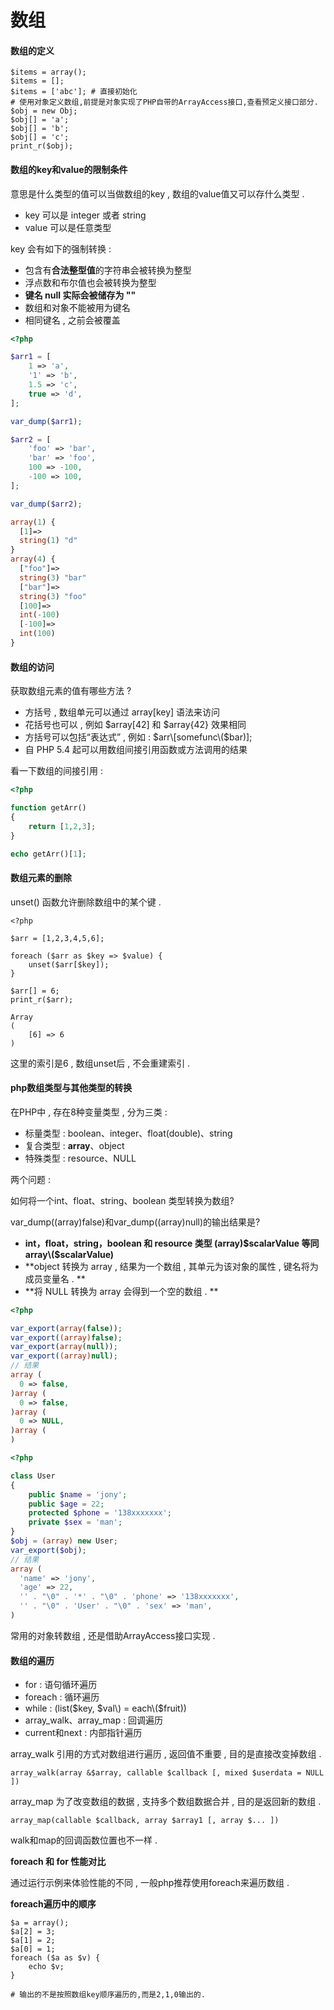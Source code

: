 # 数组

#### 数组的定义

```
$items = array();
$items = [];
$items = ['abc']; # 直接初始化
# 使用对象定义数组,前提是对象实现了PHP自带的ArrayAccess接口,查看预定义接口部分.
$obj = new Obj;
$obj[] = 'a';
$obj[] = 'b';
$obj[] = 'c';
print_r($obj);
```

#### 数组的key和value的限制条件

意思是什么类型的值可以当做数组的key , 数组的value值又可以存什么类型 .

* key 可以是 integer 或者 string
* value 可以是任意类型

key 会有如下的强制转换 :

* 包含有**合法整型值**的字符串会被转换为整型
* 浮点数和布尔值也会被转换为整型
* **键名 null 实际会被储存为 ""**
* 数组和对象不能被用为键名
* 相同键名 , 之前会被覆盖

```php
<?php

$arr1 = [
    1 => 'a',
    '1' => 'b',
    1.5 => 'c',
    true => 'd',
];

var_dump($arr1);

$arr2 = [
    'foo' => 'bar',
    'bar' => 'foo',
    100 => -100,
    -100 => 100,
];

var_dump($arr2);

array(1) {
  [1]=>
  string(1) "d"
}
array(4) {
  ["foo"]=>
  string(3) "bar"
  ["bar"]=>
  string(3) "foo"
  [100]=>
  int(-100)
  [-100]=>
  int(100)
}
```

#### 数组的访问

获取数组元素的值有哪些方法 ?

* 方括号 , 数组单元可以通过 array\[key\] 语法来访问
* 花括号也可以 , 例如 $array\[42\] 和 $array{42} 效果相同
* 方括号可以包括“表达式” , 例如 : $arr\[somefunc\($bar\)\];
* 自 PHP 5.4 起可以用数组间接引用函数或方法调用的结果

看一下数组的间接引用 :

```php
<?php

function getArr()
{
    return [1,2,3];
}

echo getArr()[1];
```

#### 数组元素的删除

unset\(\) 函数允许删除数组中的某个键 .

```
<?php

$arr = [1,2,3,4,5,6];

foreach ($arr as $key => $value) {
    unset($arr[$key]);
}

$arr[] = 6;
print_r($arr);

Array
(
    [6] => 6
)
```

这里的索引是6 , 数组unset后 , 不会重建索引 .

#### php数组类型与其他类型的转换

在PHP中 , 存在8种变量类型 , 分为三类 :

* 标量类型 :  boolean、integer、float\(double\)、string
* 复合类型 : **array**、object
* 特殊类型 : resource、NULL

两个问题 :

如何将一个int、float、string、boolean 类型转换为数组?

var\_dump\(\(array\)false\)和var\_dump\(\(array\)null\)的输出结果是?

* **int，float，string，boolean 和 resource 类型 \(array\)$scalarValue 等同 array\($scalarValue\)**
* **object 转换为 array , 结果为一个数组 , 其单元为该对象的属性 , 键名将为成员变量名 . **
* **将 NULL 转换为 array 会得到一个空的数组 . **

```php
<?php

var_export(array(false));
var_export((array)false);
var_export(array(null));
var_export((array)null);
// 结果
array (
  0 => false,
)array (
  0 => false,
)array (
  0 => NULL,
)array (
)
```

```php
<?php

class User
{
    public $name = 'jony';
    public $age = 22;
    protected $phone = '138xxxxxxx';
    private $sex = 'man';
}
$obj = (array) new User;
var_export($obj);
// 结果
array (
  'name' => 'jony',
  'age' => 22,
  '' . "\0" . '*' . "\0" . 'phone' => '138xxxxxxx',
  '' . "\0" . 'User' . "\0" . 'sex' => 'man',
)
```

常用的对象转数组 , 还是借助ArrayAccess接口实现 .

#### 数组的遍历

* for : 语句循环遍历 
* foreach : 循环遍历 
* while : \(list\($key, $val\) = each\($fruit\)\) 
* array\_walk、array\_map : 回调遍历
* current和next : 内部指针遍历

array\_walk 引用的方式对数组进行遍历 , 返回值不重要 , 目的是直接改变掉数组 . 

```
array_walk(array &$array, callable $callback [, mixed $userdata = NULL ])
```

array\_map 为了改变数组的数据 , 支持多个数组数据合并 , 目的是返回新的数组 . 

```
array_map(callable $callback, array $array1 [, array $... ])
```

walk和map的回调函数位置也不一样 . 

**foreach 和 for 性能对比**

通过运行示例来体验性能的不同 , 一般php推荐使用foreach来遍历数组 . 

**foreach遍历中的顺序**

```
$a = array();
$a[2] = 3;
$a[1] = 2;
$a[0] = 1;
foreach ($a as $v) {
    echo $v;
}

# 输出的不是按照数组key顺序遍历的,而是2,1,0输出的.
```



